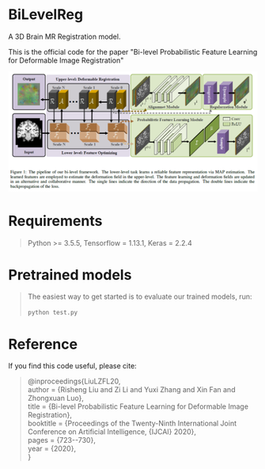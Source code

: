 # BiLevelReg
A 3D Brain MR Registration model.

This is the official code for the paper "Bi-level Probabilistic Feature Learning for Deformable Image Registration"

![Alt text](pipeline.png)

# Requirements

> Python >= 3.5.5, Tensorflow = 1.13.1, Keras =  2.2.4

# Pretrained models

> The easiest way to get started is to evaluate our trained models, run:  <br>
> <p><code>python test.py</code></p>

# Reference

If you find this code useful, please cite:

> @inproceedings{LiuLZFL20, <br>
  author    = {Risheng Liu and Zi Li and Yuxi Zhang and Xin Fan and Zhongxuan Luo}, <br>
  title     = {Bi-level Probabilistic Feature Learning for Deformable Image Registration}, <br>
  booktitle = {Proceedings of the Twenty-Ninth International Joint Conference on
               Artificial Intelligence, {IJCAI} 2020}, <br>
  pages     = {723--730}, <br>
  year      = {2020}, <br>
}
